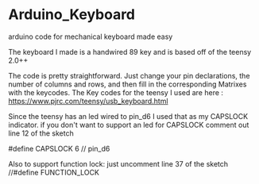 # Arduino_Keyboard
arduino code for mechanical keyboard made easy

The keyboard I made is a handwired 89 key and is based off of the teensy 2.0++

The code is pretty straightforward. 
Just change your pin declarations, the number of columns and rows, and then fill in the corresponding Matrixes with the keycodes.
The Key codes for the teensy I used are here :
https://www.pjrc.com/teensy/usb_keyboard.html


Since the teensy has an led wired to pin_d6 I used that as my CAPSLOCK indicator. 
if you don't want to support an led for CAPSLOCK comment out line 12 of the sketch

#define CAPSLOCK 6 // pin_d6


Also to support function lock: just uncomment line 37 of the sketch
//#define FUNCTION_LOCK
